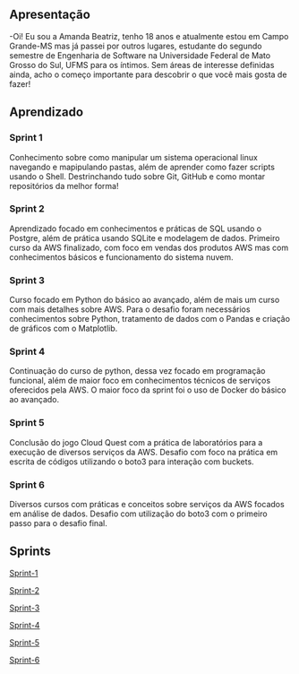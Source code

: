 ## Apresentação
-Oi! Eu sou a Amanda Beatriz, tenho 18 anos e atualmente estou em Campo Grande-MS mas já passei por outros lugares, estudante do segundo semestre de Engenharia de Software na Universidade Federal de Mato Grosso do Sul, UFMS para os íntimos. Sem áreas de interesse definidas ainda, acho o começo importante para descobrir o que você mais gosta de fazer!

## Aprendizado

### Sprint 1
Conhecimento sobre como manipular um sistema operacional linux navegando e mapipulando pastas, além de aprender como fazer scripts usando o Shell.
Destrinchando tudo sobre Git, GitHub e como montar repositórios da melhor forma!

### Sprint 2 
Aprendizado focado em conhecimentos e práticas de SQL usando o Postgre, além de prática usando SQLite e modelagem de dados.
Primeiro curso da AWS finalizado, com foco em vendas dos produtos AWS mas com conhecimentos básicos e funcionamento do sistema nuvem.

### Sprint 3
Curso focado em Python do básico ao avançado, além de mais um curso com mais detalhes sobre AWS.
Para o desafio foram necessários conhecimentos sobre Python, tratamento de dados com o Pandas e criação de gráficos com o Matplotlib.

### Sprint 4
Continuação do curso de python, dessa vez focado em programação funcional, além de maior foco em conhecimentos técnicos de serviços oferecidos pela AWS.
O maior foco da sprint foi o uso de Docker do básico ao avançado.

### Sprint 5 

Conclusão do jogo Cloud Quest com a prática de laboratórios para a execução de diversos serviços da AWS. Desafio com foco na prática em escrita de códigos utilizando o boto3 para interação com buckets.

### Sprint 6

Diversos cursos com práticas e conceitos sobre serviços da AWS focados em análise de dados. Desafio com utilização do boto3 com o primeiro passo para o desafio final.

## Sprints

[Sprint-1](sprint-1/README.md)

[Sprint-2](sprint-2/README.md)

[Sprint-3](sprint-3/README.md)

[Sprint-4](sprint-4/README.md)

[Sprint-5](sprint-5/README.md)

[Sprint-6](sprint-5/README.md)
